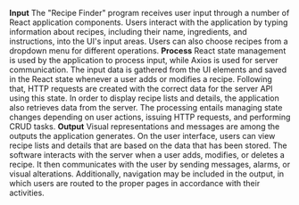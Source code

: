 **Input**
The "Recipe Finder" program receives user input through a number of React application components. Users interact with the application by typing information about recipes, including their name, ingredients, and instructions, into the UI's input areas. Users can also choose recipes from a dropdown menu for different operations.
**Process**
React state management is used by the application to process input, while Axios is used for server communication. The input data is gathered from the UI elements and saved in the React state whenever a user adds or modifies a recipe. Following that, HTTP requests are created with the correct data for the server API using this state. In order to display recipe lists and details, the application also retrieves data from the server. The processing entails managing state changes depending on user actions, issuing HTTP requests, and performing CRUD tasks.
**Output**
Visual representations and messages are among the outputs the application generates. On the user interface, users can view recipe lists and details that are based on the data that has been stored. The software interacts with the server when a user adds, modifies, or deletes a recipe. It then communicates with the user by sending messages, alarms, or visual alterations. Additionally, navigation may be included in the output, in which users are routed to the proper pages in accordance with their activities.
